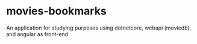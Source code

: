 # movies-bookmarks
An application for studying purposes using dotnetcore, webapi (moviedb), and angular as front-end
